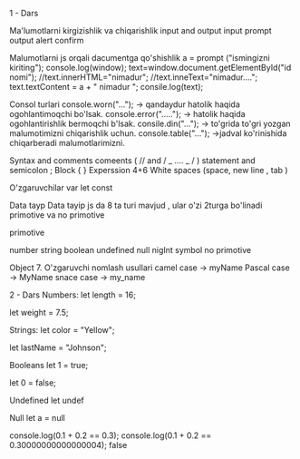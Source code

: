 1 - Dars

Ma'lumotlarni kirgizishlik va chiqarishlik input and output input prompt output alert confirm

Malumotlarni js orqali dacumentga qo'shishlik a = prompt ("ismingizni kiriting"); console.log(window); text=window.document.getElementById("id nomi"); //text.innerHTML="nimadur"; //text.inneText="nimadur...."; text.textContent = a + " nimadur "; consile.log(text);

Consol turlari console.worn("..."); -> qandaydur hatolik haqida ogohlantimoqchi bo'lsak. console.error("....."); -> hatolik haqida ogohlantirishlik bermoqchi b'lsak. consile.din("..."); -> to'grida to'gri yozgan malumotimizni chiqarishlik uchun. console.table("..."); ->jadval ko'rinishida chiqarberadi malumotlarimizni.

Syntax and comments comeents ( // and / _ .... _ / ) statement and semicolon ; Block { } Experssion 4+6 White spaces (space, new line , tab )

O'zgaruvchilar var let const

Data tayp Data tayip js da 8 ta turi mavjud , ular o'zi 2turga bo'linadi primotive va no primotive

primotive

number string boolean undefined null nigInt symbol no primotive

Object 7. O'zgaruvchi nomlash usullari camel case -> myName Pascal case -> MyName snace case -> my_name

2 - Dars
Numbers:
let length = 16;

let weight = 7.5;

Strings:
let color = "Yellow";

let lastName = "Johnson";

Booleans
let 1 = true;

let 0 = false;

Undefined
let undef

Null
let a = null

console.log(0.1 + 0.2 == 0.3);
console.log(0.1 + 0.2 == 0.30000000000000004);
false
